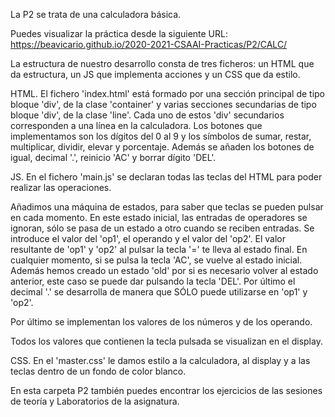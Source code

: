 
La P2 se trata de una calculadora básica.

Puedes visualizar la práctica desde la siguiente URL: https://beavicario.github.io/2020-2021-CSAAI-Practicas/P2/CALC/

La estructura de nuestro desarrollo consta de tres ficheros: un HTML que da estructura, un JS que implementa acciones y un CSS que da estilo.

HTML.
El fichero 'index.html' está formado por una sección principal de tipo bloque 'div', de la clase 'container' y varias secciones secundarias de tipo bloque 'div', de la clase 'line'. Cada uno de estos 'div' secundarios corresponden a una línea en la calculadora. 
Los botones que implementamos son los dígitos del 0 al 9 y los símbolos de sumar, restar, multiplicar, dividir, elevar y porcentaje.
Además se añaden los botones de igual, decimal '.', reinicio 'AC' y borrar dígito 'DEL'.

JS.
En el fichero 'main.js' se declaran todas las teclas del HTML para poder realizar las operaciones.

Añadimos una máquina de estados, para saber que teclas se pueden pulsar en cada momento. En este estado inicial, las entradas de operadores se ignoran, sólo se pasa de un estado a otro cuando se reciben entradas. Se introduce el valor del 'op1', el operando y el valor del 'op2'. El valor resultante de 'op1' y 'op2' al pulsar la tecla '=' te lleva al estado final.
En cualquier momento, si se pulsa la tecla 'AC', se vuelve al estado inicial. 
Además hemos creado un estado 'old' por si es necesario volver al estado anterior, este caso se puede dar pulsando la tecla 'DEL'.
Por último el decimal '.' se desarrolla de manera que SÓLO puede utilizarse en 'op1' y 'op2'.

Por último se implementan los valores de los números y de los operando.

Todos los valores que contienen la tecla pulsada se visualizan en el display.

CSS.
En el 'master.css' le damos estilo a la calculadora, al display y a las teclas dentro de un fondo de color blanco.

En esta carpeta P2 también puedes encontrar los ejercicios de las sesiones de teoría y Laboratorios de la asignatura.
